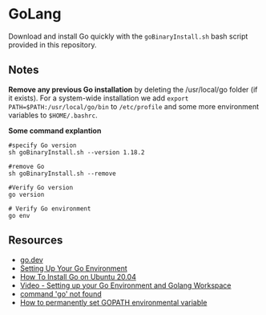 # GoLang

Download and install Go quickly with the `goBinaryInstall.sh` bash script provided in this repository. 

## Notes 
**Remove any previous Go installation** by deleting the /usr/local/go folder (if it exists). 
For a system-wide installation we add `export PATH=$PATH:/usr/local/go/bin` to `/etc/profile` and some more environment variables to `$HOME/.bashrc`.

**Some command explantion** 
```
#specify Go version 
sh goBinaryInstall.sh --version 1.18.2

#remove Go 
sh goBinaryInstall.sh --remove

#Verify Go version
go version

# Verify Go environment 
go env
```

## Resources 
- [go.dev](https://go.dev/doc/install)
- [Setting Up Your Go Environment](https://www.oreilly.com/library/view/learning-go/9781492077206/ch01.html)
- [How To Install Go on Ubuntu 20.04](https://www.digitalocean.com/community/tutorials/how-to-install-go-on-ubuntu-20-04)
- [Video - Setting up your Go Environment and Golang Workspace](https://www.oreilly.com/library/view/the-complete-google/9781788626972/video2_3.html)
- [command 'go' not found](https://askubuntu.com/questions/1092589/command-go-not-found)
- [How to permanently set GOPATH environmental variable](https://stackoverflow.com/questions/56557645/how-to-permanently-set-gopath-environmental-variable)

